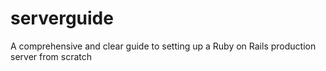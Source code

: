 serverguide
===========

A comprehensive and clear guide to setting up a Ruby on Rails production server from scratch